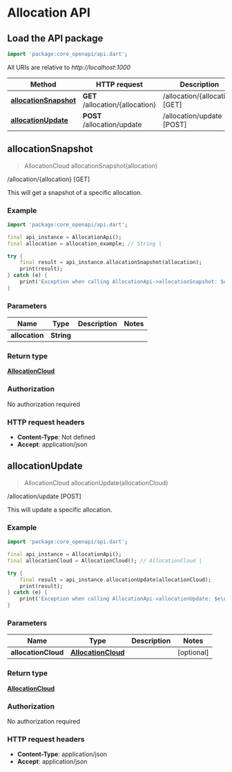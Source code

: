 # Allocation API

## Load the API package
```dart
import 'package:core_openapi/api.dart';
```

All URIs are relative to *http://localhost:1000*

Method | HTTP request | Description
------------- | ------------- | -------------
[**allocationSnapshot**](AllocationApi#allocationsnapshot) | **GET** /allocation/\{allocation\} | /allocation/\{allocation\} [GET]
[**allocationUpdate**](AllocationApi#allocationupdate) | **POST** /allocation/update | /allocation/update [POST]


## **allocationSnapshot**
> AllocationCloud allocationSnapshot(allocation)

/allocation/\{allocation\} [GET]

This will get a snapshot of a specific allocation.

### Example
```dart
import 'package:core_openapi/api.dart';

final api_instance = AllocationApi();
final allocation = allocation_example; // String | 

try {
    final result = api_instance.allocationSnapshot(allocation);
    print(result);
} catch (e) {
    print('Exception when calling AllocationApi->allocationSnapshot: $e\n');
}
```

### Parameters

Name | Type | Description  | Notes
------------- | ------------- | ------------- | -------------
 **allocation** | **String**|  | 

### Return type

[**AllocationCloud**](../models/AllocationCloud)

### Authorization

No authorization required

### HTTP request headers

 - **Content-Type**: Not defined
 - **Accept**: application/json



## **allocationUpdate**
> AllocationCloud allocationUpdate(allocationCloud)

/allocation/update [POST]

This will update a specific allocation.

### Example
```dart
import 'package:core_openapi/api.dart';

final api_instance = AllocationApi();
final allocationCloud = AllocationCloud(); // AllocationCloud | 

try {
    final result = api_instance.allocationUpdate(allocationCloud);
    print(result);
} catch (e) {
    print('Exception when calling AllocationApi->allocationUpdate: $e\n');
}
```

### Parameters

Name | Type | Description  | Notes
------------- | ------------- | ------------- | -------------
 **allocationCloud** | [**AllocationCloud**](../models/AllocationCloud)|  | [optional] 

### Return type

[**AllocationCloud**](../models/AllocationCloud)

### Authorization

No authorization required

### HTTP request headers

 - **Content-Type**: application/json
 - **Accept**: application/json



